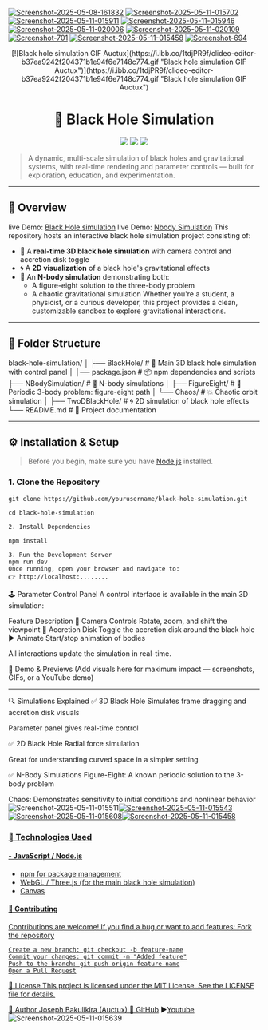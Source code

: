 <a href="https://ibb.co/KjcYXH08"><img src="https://i.ibb.co/KjcYXH08/Screenshot-2025-05-08-161832.png" alt="Screenshot-2025-05-08-161832" border="0"></a> <a href="https://ibb.co/bnYx7S9"><img src="https://i.ibb.co/Df6ZmFYs/Screenshot-2025-05-11-015702.png" alt="Screenshot-2025-05-11-015702" border="0"></a> <a href="https://ibb.co/dwZGTLX8"><img src="https://i.ibb.co/dwZGTLX8/Screenshot-2025-05-11-015911.png" alt="Screenshot-2025-05-11-015911" border="0"></a> <a href="https://ibb.co/5xR2gv30"><img src="https://i.ibb.co/5xR2gv30/Screenshot-2025-05-11-015946.png" alt="Screenshot-2025-05-11-015946" border="0"></a> <a href="https://ibb.co/LdMbrCx6"><img src="https://i.ibb.co/LdMbrCx6/Screenshot-2025-05-11-020006.png" alt="Screenshot-2025-05-11-020006" border="0"></a> <a href="https://ibb.co/hRTRNkSv"><img src="https://i.ibb.co/hRTRNkSv/Screenshot-2025-05-11-020109.png" alt="Screenshot-2025-05-11-020109" border="0"></a><a href="https://ibb.co/Fkm3kfGN"><img src="https://i.ibb.co/Fkm3kfGN/Screenshot-701.png" alt="Screenshot-701" border="0"></a> <a href="https://ibb.co/zVFZf1LR"><img src="https://i.ibb.co/zVFZf1LR/Screenshot-2025-05-11-015458.png" alt="Screenshot-2025-05-11-015458" border="0"></a> <a href="https://ibb.co/bgwYqsVx"><img src="https://i.ibb.co/bgwYqsVx/Screenshot-694.png" alt="Screenshot-694" border="0"></a>

<p align='center'>
[![Black hole simulation GIF Auctux](https://i.ibb.co/1tdjPR9f/clideo-editor-b37ea9242f204371b1e94f6e7148c774.gif "Black hole simulation GIF Auctux")](https://i.ibb.co/1tdjPR9f/clideo-editor-b37ea9242f204371b1e94f6e7148c774.gif "Black hole simulation GIF Auctux")
</p>
<h1 align='center'>🌌 Black Hole Simulation</h1>

<p align="center">
  <img src="https://img.shields.io/badge/Project-Black%20Hole%20Sim-blueviolet" />
  <img src="https://img.shields.io/badge/License-MIT-yellow" />
  <img src="https://img.shields.io/badge/Status-Active-brightgreen" />
</p>

> A dynamic, multi-scale simulation of black holes and gravitational systems, with real-time rendering and parameter controls — built for exploration, education, and experimentation.

---

## 🧠 Overview
live Demo: [Black Hole simulation](https://blackhole-auctux.vercel.app/ "Black Hole simulation")
live Demo: [Nbody Simulation](https://nbody-simulation-auctux.netlify.app/ "Nbody Simulation")
This repository hosts an interactive black hole simulation project consisting of:

- 🌠 A **real-time 3D black hole simulation** with camera control and accretion disk toggle
- 🌀 A **2D visualization** of a black hole's gravitational effects
- 🔄 An **N-body simulation** demonstrating both:
  - A figure-eight solution to the three-body problem
  - A chaotic gravitational simulation
Whether you're a student, a physicist, or a curious developer, this project provides a clean, customizable sandbox to explore gravitational interactions.

---
## 📂 Folder Structure

black-hole-simulation/
│
├── BlackHole/ # 🌌 Main 3D black hole simulation with control panel
 │		│── package.json # 📦 npm dependencies and scripts
├── NBodySimulation/ # 🔄 N-body simulations
│ ├── FigureEight/ # 🧊 Periodic 3-body problem: figure-eight path
│ └── Chaos/ # 💥 Chaotic orbit simulation
│
├── TwoDBlackHole/ # 🌀 2D simulation of black hole effects
└── README.md # 📘 Project documentation

---

## ⚙️ Installation & Setup

> Before you begin, make sure you have [Node.js](https://nodejs.org/) installed.

### 1. Clone the Repository
    git clone https://github.com/yourusername/black-hole-simulation.git
    
    cd black-hole-simulation
    
    2. Install Dependencies
    
    npm install
    
    3. Run the Development Server
    npm run dev
    Once running, open your browser and navigate to:
    👉 http://localhost:........


🕹️ Parameter Control Panel
A control interface is available in the main 3D simulation:

Feature	Description
🎥 Camera Controls	Rotate, zoom, and shift the viewpoint
🌌 Accretion Disk	Toggle the accretion disk around the black hole
▶️ Animate	Start/stop animation of bodies

All interactions update the simulation in real-time.

📸 Demo & Previews
(Add visuals here for maximum impact — screenshots, GIFs, or a YouTube demo)

------------


🔍 Simulations Explained
✅ 3D Black Hole
Simulates frame dragging and accretion disk visuals

Parameter panel gives real-time control

✅ 2D Black Hole
Radial force simulation

Great for understanding curved space in a simpler setting

✅ N-Body Simulations
Figure-Eight: A known periodic solution to the 3-body problem

Chaos: Demonstrates sensitivity to initial conditions and nonlinear behavior
<img src="https://i.ibb.co/bnYx7S9/Screenshot-2025-05-11-015511.png" alt="Screenshot-2025-05-11-015511" border="0"></a><a href="https://ibb.co/Kxf9Jk9W"><img src="https://i.ibb.co/Kxf9Jk9W/Screenshot-2025-05-11-015543.png" alt="Screenshot-2025-05-11-015543" border="0"></a><a href="https://ibb.co/Q36qhmw4"><img src="https://i.ibb.co/Q36qhmw4/Screenshot-2025-05-11-015608.png" alt="Screenshot-2025-05-11-015608" border="0"></a><a href="https://ibb.co/Y79SmjVp"><img src="https://i.ibb.co/zVFZf1LR/Screenshot-2025-05-11-015458.png" alt="Screenshot-2025-05-11-015458" border="0"></a> <a href="https://ibb.co/bgwYqsVx">

### 🧩 Technologies Used
#### - JavaScript / Node.js
- npm for package management
- WebGL / Three.js (for the main black hole simulation)
- Canvas 

#### 🤝 Contributing
Contributions are welcome! If you find a bug or want to add features:
Fork the repository
```
Create a new branch: git checkout -b feature-name
Commit your changes: git commit -m "Added feature"
Push to the branch: git push origin feature-name
Open a Pull Request
```
📄 License
This project is licensed under the MIT License. See the LICENSE file for details.

👤 Author
Joseph Bakulikira (Auctux)
🔗[ GitHub](https://github.com/Josephbakulikira " GitHub")
▶️[Youtube](https://www.youtube.com/c/Auctux "Youtube")
<img src="https://i.ibb.co/Y79SmjVp/Screenshot-2025-05-11-015639.png" alt="Screenshot-2025-05-11-015639" border="0"></a> <a href="https://ibb.co/Df6ZmFYs">
